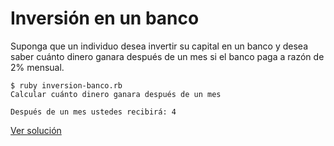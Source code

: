 # Inversión en un banco

Suponga que un individuo desea invertir su capital en un banco y desea saber cuánto dinero ganara después de un mes si el banco paga a razón de 2% mensual.

```
$ ruby inversion-banco.rb
Calcular cuánto dinero ganara después de un mes

Después de un mes ustedes recibirá: 4
```

[Ver solución](../soluciones/fundamentos/secuenciales/inversion-banco.rb)
